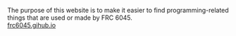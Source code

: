 The purpose of this website is to make it easier to find programming-related things that are used or made by FRC 6045.<br>
<a href="../../../../../frc-6045.gihub.io" target="_blank">frc6045.gihub.io</a>
